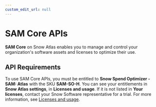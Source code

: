 ```yaml
---
custom_edit_url: null
---
```


# SAM Core APIs

**SAM Core** on Snow Atlas enables you to manage and control your organization's software assets and licenses to optimize their use.

## API Requirements
To use SAM Core APIs, you must be entitled to **Snow Spend Optimizer - SAM: Atlas** with the SKU **SAM-SO-H**. You can see your entitlements in **Snow Atlas settings**, in **Licenses and usage**. If it is not listed in **Your licenses**, contact your Snow Software representative for a trial. For more information, see [Licenses and usage](https://docs.snowsoftware.com/snow-atlas/en/UUID-2d4ce22b-e2a9-b7b0-44b8-0ecc55c2959f.html).